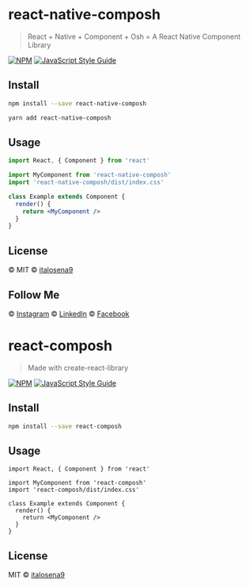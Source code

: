 # react-native-composh

> React + Native + Component + Osh = A React Native Component Library


[![NPM](https://img.shields.io/npm/v/react-native-composh.svg)](https://www.npmjs.com/package/react-native-composh) [![JavaScript Style Guide](https://img.shields.io/badge/code_style-standard-brightgreen.svg)](https://standardjs.com)



## Install

```bash
npm install --save react-native-composh
```

```bash
yarn add react-native-composh
```



## Usage

```jsx
import React, { Component } from 'react'

import MyComponent from 'react-native-composh'
import 'react-native-composh/dist/index.css'

class Example extends Component {
  render() {
    return <MyComponent />
  }
}
```



## License

© MIT 
© [italosena9](https://github.com/italosena9)



## Follow Me

 © [Instagram](https://instagram.com/italo_senaa)
 © [LinkedIn](https://linkedin.com/italo_sena)
 © [Facebook](https://facebook.com/italo_sena)





















# react-composh

> Made with create-react-library

[![NPM](https://img.shields.io/npm/v/react-composh.svg)](https://www.npmjs.com/package/react-composh) [![JavaScript Style Guide](https://img.shields.io/badge/code_style-standard-brightgreen.svg)](https://standardjs.com)

## Install

```bash
npm install --save react-composh
```

## Usage

```tsx
import React, { Component } from 'react'

import MyComponent from 'react-composh'
import 'react-composh/dist/index.css'

class Example extends Component {
  render() {
    return <MyComponent />
  }
}
```

## License

MIT © [italosena9](https://github.com/italosena9)
